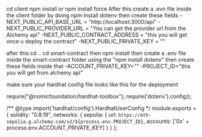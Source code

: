 cd client
npm install or npm install force 
After this create a .evn file inside the client folder by doing npm install dotenv then create these fields 
-NEXT_PUBLIC_API_BASE_URL = "http://localhost:3000/api"
-NEXT_PUBLIC_PROVIDER_URL = "You can get the provider url from the Alchemy api"
-NEXT_PUBLIC_CONTRACT_ADDRESS = "this you will get once u deploy the contract"
-NEXT_PUBLIC_PRIVATE_KEY = ""

after this cd ..
cd smart-contract
then npm install 
then create a .env file inside the smart-contract folder using the "npm install dotenv"  then create these fields inside that 
-ACCOUNT_PRIVATE_KEY=""
-PROJECT_ID="this you will get from alchemy api"

make sure your hardhat config file looks like this for the deployment

require("@nomicfoundation/hardhat-toolbox");
require('dotenv').config();

/** @type import('hardhat/config').HardhatUserConfig */
module.exports = {
  solidity: "0.8.19",
  networks: {
    sepolia: {
      url: `https://eth-sepolia.g.alchemy.com/v2/${process.env.PROJECT_ID}`,
      accounts: ['0x' + process.env.ACCOUNT_PRIVATE_KEY]
    }
  }
};




